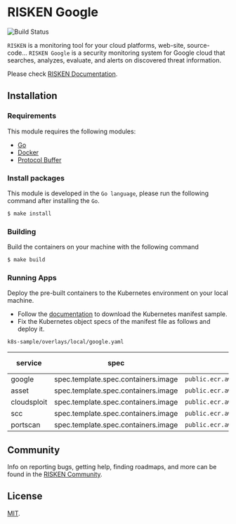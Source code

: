 # RISKEN Google

![Build Status](https://codebuild.ap-northeast-1.amazonaws.com/badges?uuid=eyJlbmNyeXB0ZWREYXRhIjoiVmJ4U0x6NHZ2N3ZuMWd3eHFlRkVIRVJWUUpBRk9iN3BEVHhOOFNaUElSODA4a1FDSjNuajF4YytLZTlpM0wzM2NJTDlzRml4N1RzNENKaDR0cXZzbmFVPSIsIml2UGFyYW1ldGVyU3BlYyI6Ik43SmdlS3NKdUVSd21TeTIiLCJtYXRlcmlhbFNldFNlcmlhbCI6MX0%3D&branch=master)

`RISKEN` is a monitoring tool for your cloud platforms, web-site, source-code... 
`RISKEN Google` is a security monitoring system for Google cloud that searches, analyzes, evaluate, and alerts on discovered threat information.

Please check [RISKEN Documentation](https://docs.security-hub.jp/).

## Installation

### Requirements

This module requires the following modules:

- [Go](https://go.dev/doc/install)
- [Docker](https://docs.docker.com/get-docker/)
- [Protocol Buffer](https://grpc.io/docs/protoc-installation/)

### Install packages

This module is developed in the `Go language`, please run the following command after installing the `Go`.

```bash
$ make install
```

### Building

Build the containers on your machine with the following command

```bash
$ make build
```

### Running Apps

Deploy the pre-built containers to the Kubernetes environment on your local machine.

- Follow the [documentation](https://docs.security-hub.jp/admin/infra_local/#risken) to download the Kubernetes manifest sample.
- Fix the Kubernetes object specs of the manifest file as follows and deploy it.

`k8s-sample/overlays/local/google.yaml`

| service     | spec                                | before (public images)                            | after (pre-build images on your machine) |
| ----------- | ----------------------------------- | ------------------------------------------------- | ---------------------------------------- |
| google      | spec.template.spec.containers.image | `public.ecr.aws/risken/google/google:latest`      | `google/google:latest`                   |
| asset       | spec.template.spec.containers.image | `public.ecr.aws/risken/google/asset:latest`       | `google/asset:latest`                    |
| cloudsploit | spec.template.spec.containers.image | `public.ecr.aws/risken/google/cloudsploit:latest` | `google/cloudsploit:latest`              |
| scc         | spec.template.spec.containers.image | `public.ecr.aws/risken/google/scc:latest`         | `google/scc:latest`                      |
| portscan    | spec.template.spec.containers.image | `public.ecr.aws/risken/google/portscan:latest`    | `google/portscan:latest`                 |

## Community

Info on reporting bugs, getting help, finding roadmaps,
and more can be found in the [RISKEN Community](https://github.com/ca-risken/community).

## License

[MIT](LICENSE).
